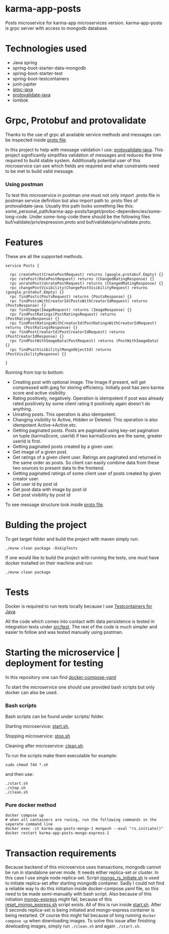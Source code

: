 # karma-app-posts
Posts microservice for karma-app microservices version. karma-app-posts is grpc server with access to mongodb database.

# Technologies used
- Java spring
- spring-boot-starter-data-mongodb
- spring-boot-starter-test
- spring-boot-testcontainers
- junit-jupiter
- [grpc-java](https://github.com/grpc/grpc-java) 
- [protovalidate-java](https://github.com/bufbuild/protovalidate-java)
- lombok

# Grpc, Protobuf and protovalidate
Thanks to the use of grpc all available service methods and messages can be 
inspected inside [proto file](https://github.com/msik-404/karma-app-posts/blob/main/src/main/proto/karma_app_posts.proto).

In this project to help with message validation I use: [protovalidate-java](https://github.com/bufbuild/protovalidate-java).
This project significantly simplifies validation of messages and reduces the time required to build stable system.
Additionally potential user of this microservice can see which fields are required and what
constraints need to be met to build valid message.

### Using postman
To test this microservice in postman one must not only import .proto file in postman service definition but also import 
path to .proto files of protovalidate-java. Usually this path looks something like this: 
some_personal_path/karma-app-posts/target/protoc-dependencies/some-long-code. Under some-long-code there should be the 
following files buf/validate/priv/expression.proto and buf/validate/priv/validate.proto.

# Features
These are all the supported methods.

```
service Posts {

  rpc createPost(CreatePostRequest) returns (google.protobuf.Empty) {}
  rpc ratePost(RatePostRequest) returns (ChangedRatingResponse) {}
  rpc unratePost(UnratePostRequest) returns (ChangedRatingResponse) {}
  rpc changePostVisibility(ChangePostVisibilityRequest) returns (google.protobuf.Empty) {}
  rpc findPosts(PostsRequest) returns (PostsResponse) {}
  rpc findPostsWithCreatorId(PostsWithCreatorIdRequest) returns (PostsResponse) {}
  rpc findImage(ImageRequest) returns (ImageResponse) {}
  rpc findPostRatings(PostRatingsRequest) returns (PostRatingsResponse) {}
  rpc findPostRatingsWithCreatorId(PostRatingsWithCreatorIdRequest) returns (PostRatingsResponse) {}
  rpc findPostCreatorId(PostCreatorIdRequest) returns (PostCreatorIdResponse) {}
  rpc findPostWithImageData(PostRequest) returns (PostWithImageData) {}
  rpc findPostVisibility(MongoObjectId) returns (PostVisibilityResponse) {}

}
```
Running from top to bottom:
- Creating post with optional image. The Image if present, will get compressed with jpeg for storing efficiency. 
Initially post has zero karma score and active visibility.
- Rating positively, negatively. Operation is idempotent if post was already rated positively by some client rating it 
positively again doesn't do anything.
- Unrating posts. This operation is also idempotent.
- Changing visibility to Active, Hidden or Deleted. This operation is also idempotent Active->Active etc.
- Getting paginated posts. Posts are paginated using key-set pagination on tuple (karmaScore, userId) if two karmaScores
are the same, greater userId is first.
- Getting paginated posts created by a given user.
- Get image of a given post.
- Get ratings of a given client user. Ratings are paginated and returned in the same order as posts. So client can easily
combine data from these two sources to present data to the frontend.
- Getting paginated ratings of some client user of posts created by given creator user.
- Get user id by post id
- Get post data with image by post id
- Get post visibility by post id

To see message structure look inside [proto file](https://github.com/msik-404/karma-app-posts/blob/main/src/main/proto/karma_app_posts.proto).

# Bulding the project
To get target folder and build the project with maven simply run: 
```
./mvnw clean package -DskipTests
```

If one would like to build the project with running the tests, one must have docker installed on their machine and run:
```
./mvnw clean package
```

# Tests
Docker is required to run tests locally because I use [Testcontainers for Java](https://java.testcontainers.org/). 

All the code which comes into contact with data persistence is tested in integration tests under 
[src/test](https://github.com/msik-404/karma-app-posts/tree/main/src/test).
The rest of the code is much simpler and easier to follow and was tested manually using postman.

# Starting the microservice | deployment for testing
In this repository one can find [docker-compose-yaml](https://github.com/msik-404/karma-app-posts/blob/main/docker-compose.yaml)

To start the microservice one should use provided bash scripts but only docker can also be used.

### Bash scripts
Bash scripts can be found under scripts/ folder. 

Starting microservice: [start.sh](https://github.com/msik-404/karma-app-posts/blob/main/scripts/start.sh), 

Stopping microservice: [stop.sh](https://github.com/msik-404/karma-app-posts/blob/main/scripts/stop.sh) 

Cleaning after microservice: [clean.sh](https://github.com/msik-404/karma-app-posts/blob/main/scripts/clean.sh).

To run the scripts make them executable for example:
```
sudo chmod 744 *.sh
```
and then use:
```
./start.sh
./stop.sh
./clean.sh
```

### Pure docker method
```
docker compose up
# when all containers are runing, run the following commands in the seperate command line
docker exec -it karma-app-posts-mongo-1 mongosh --eval "rs.initiate()"
docker restart karma-app-posts-mongo-express-1
``` 

# Transaction requirements
Because backend of this microservice uses transactions, mongodb cannot be run in standalone server mode. It needs 
either replica-set or cluster. In this case I use single node replica-set. Script [mongo_rs_initiate.sh](https://github.com/msik-404/karma-app-posts/blob/main/scripts/mongo_rs_initiate.sh)
is used to initiate replica-set after starting mongodb container. Sadly I could not find a reliable way to do this initiation
inside docker-compose.yaml file, so this need to be made semi-manually with bash script. Also because of this initiation
[mongo-express](https://github.com/mongo-express/mongo-express) might fail, because of this [reset_mongo_express.sh](https://github.com/msik-404/karma-app-posts/blob/main/scripts/reset_mongo_express.sh) script exists. 
All of this is run inside [start.sh](https://github.com/msik-404/karma-app-posts/blob/main/scripts/start.sh). After 5 
seconds replica-set is being initiated and mongo-express container is being restarted. Of course this might fail because
of long running ```docker compose up``` when downloading images. To solve this issue after finishing dowloading images,
simply run ```./clean.sh``` and again ```./start.sh```.